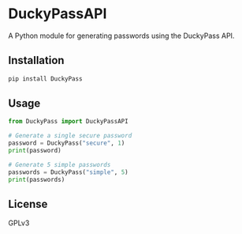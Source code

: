 # DuckyPassAPI

A Python module for generating passwords using the DuckyPass API.

## Installation

```bash
pip install DuckyPass
```

## Usage

```python
from DuckyPass import DuckyPassAPI

# Generate a single secure password
password = DuckyPass("secure", 1)
print(password)

# Generate 5 simple passwords
passwords = DuckyPass("simple", 5)
print(passwords)
```

## License

GPLv3